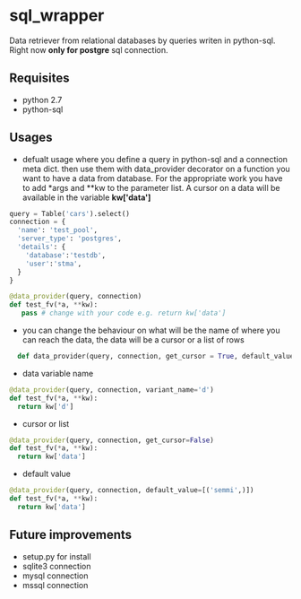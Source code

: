 sql_wrapper
===========

Data retriever from relational databases by queries writen in python-sql.
Right now **only for postgre** sql connection.

Requisites
----------

* python 2.7
* python-sql

Usages
------

* defualt usage where you define a query in python-sql and a connection meta dict.
  then use them with data_provider decorator on a function you want to have a data from database.
  For the appropriate work you have to add \*args and \*\*kw to the parameter list.
  A cursor on a data will be available in the variable **kw['data']**

```python
query = Table('cars').select()
connection = {
  'name': 'test_pool',
  'server_type': 'postgres',
  'details': {
    'database':'testdb',
    'user':'stma',
  }
}

@data_provider(query, connection)
def test_fv(*a, **kw):
   pass # change with your code e.g. return kw['data']
```

* you can change the behaviour on what will be the name of where you can reach the data, the data will be a cursor or a list of rows

```python
  def data_provider(query, connection, get_cursor = True, default_value = None, variant_name = 'data')
```
* data variable name

```python
@data_provider(query, connection, variant_name='d')
def test_fv(*a, **kw):
  return kw['d']
```
* cursor or list

```python
@data_provider(query, connection, get_cursor=False)
def test_fv(*a, **kw):
  return kw['data']
```
* default value

```python
@data_provider(query, connection, default_value=[('semmi',)])
def test_fv(*a, **kw):
  return kw['data']
```

Future improvements
-------------------

* setup.py for install
* sqlite3 connection
* mysql connection
* mssql connection
